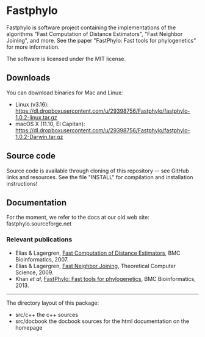 # Fastphylo #

Fastphylo is software project containing the implementations of the algorithms "Fast Computation of
Distance Estimators", "Fast Neighbor Joining", and more. See the paper "FastPhylo: Fast tools for phylogenetics" for more information.

The software is licensed under the MIT license.


## Downloads ##

You can download binaries for Mac and Linux:
* Linux (v3.16): https://dl.dropboxusercontent.com/u/29398756/Fastphylo/fastphylo-1.0.2-linux.tar.gz
* macOS X (11.10, El Capitan): https://dl.dropboxusercontent.com/u/29398756/Fastphylo/fastphylo-1.0.2-Darwin.tar.gz

## Source code ##

Source code is available through cloning of this repository -- see GitHub links and resources.
See the file "INSTALL" for compilation and installation instructions!

## Documentation ##

For the moment, we refer to the docs at our old web site: fastphylo.sourceforge.net

### Relevant publications

* Elias & Lagergren, [Fast Computation of Distance Estimators](https://bmcbioinformatics.biomedcentral.com/articles/10.1186/1471-2105-8-89), BMC Bioinformatics, 2007.
* Elias & Lagergren, [Fast Neighbor Joining](https://www.sciencedirect.com/science/article/pii/S0304397508009079?via%3Dihub), Theoretical Computer Science, 2009.
* Khan _et al_, [FastPhylo: Fast tools for phylogenetics](https://bmcbioinformatics.biomedcentral.com/articles/10.1186/1471-2105-14-334), BMC Bioinformatics, 2013.

-------------------------------------------------------------------------------

The directory layout of this package:

* src/c++       the c++ sources
* src/docbook   the docbook sources for the html documentation on the homepage

